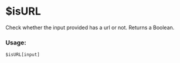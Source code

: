 # $isURL

Check whether the input provided has a url or not. Returns a Boolean.

### Usage:

```plain
$isURL[input]
```
